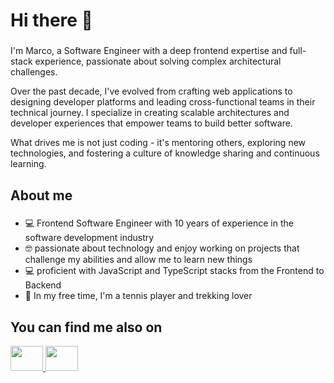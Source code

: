 <!--
**Dv92/Dv92** is a ✨ _special_ ✨ repository because its `README.md` (this file) appears on your GitHub profile.

Here are some ideas to get you started:

- 🔭 I’m currently working on ...
- 🌱 I’m currently learning ...
- 👯 I’m looking to collaborate on ...
- 🤔 I’m looking for help with ...
- 💬 Ask me about ...
- 📫 How to reach me: ...
- 😄 Pronouns: ...
- ⚡ Fun fact: ...
-->

<h1 align="left">Hi there 👋</h1>

###

<p align="left">
I'm Marco, a Software Engineer with a deep frontend expertise and full-stack experience, passionate about solving complex architectural challenges.
</p>

<p align="left">
Over the past decade, I've evolved from crafting web applications to designing developer platforms and leading cross-functional teams in their technical journey. I specialize in creating scalable architectures and developer experiences that empower teams to build better software.
</p>

<p align="left">
What drives me is not just coding - it's mentoring others, exploring new technologies, and fostering a culture of knowledge sharing and continuous learning.
</p>

###

<h2 align="left">About me</h2>

###

- 💻 Frontend Software Engineer with 10 years of experience in the software development industry
- 🤓 passionate about technology and enjoy working on projects that challenge my abilities and allow me to learn new things
- 💻 proficient with JavaScript and TypeScript stacks from the Frontend to Backend
- 🎾 In my free time, I'm a tennis player and trekking lover

## You can find me also on
<div>
  <a href="https://twitter.com/D3v92">
    <img src="https://cdn.jsdelivr.net/gh/devicons/devicon/icons/twitter/twitter-original.svg" height="40" width="52"   />
  </a>
  <a href="https://www.linkedin.com/in/marco-corradetti-98a603a9/">
    <img src="https://cdn.jsdelivr.net/gh/devicons/devicon/icons/linkedin/linkedin-plain.svg" height="40" width="52"   />
  </a>
</div>
